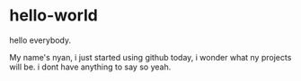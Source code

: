 # hello-world

hello everybody.

My name's nyan, i just started using github today, i wonder what ny projects will be.
i dont have anything to say so yeah.
